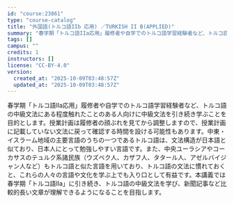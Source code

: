 ```yaml
---
id: "course:23861"
type: "course-catalog"
title: "外国語(トルコ語IIb 応用) ／TURKISH II B(APPLIED)"
summary: "春学期「トルコ語IIa応用」履修者や自学でのトルコ語学習経験者など、トルコ語の中級文法にある程度触れたことのある人向けに中級文法を引き続き学ぶことを目的とします。授業計画は履修者の顔ぶれを見てから調整しますので、授業計画に記載していない文法…"
tags: []
campus: ""
credits: 1
instructors: []
license: "CC-BY-4.0"
version:
  created_at: "2025-10-09T03:48:57Z"
  updated_at: "2025-10-09T03:48:57Z"
---
```

春学期「トルコ語IIa応用」履修者や自学でのトルコ語学習経験者など、トルコ語の中級文法にある程度触れたことのある人向けに中級文法を引き続き学ぶことを目的とします。授業計画は履修者の顔ぶれを見てから調整しますので、授業計画に記載していない文法に戻って確認する時間を設ける可能性もあります。中東・イスラーム地域の主要言語のうちの一つであるトルコ語は、文法構造が日本語と似ており、日本人にとって勉強しやすい言語です。また、中央ユーラシアやコーカサスのテュルク系諸民族（ウズベク人、カザフ人、タタール人、アゼルバイジャン人など）もトルコ語と似た言語を用いており、トルコ語の文法に慣れておくと、これらの人々の言語や文化を学ぶ上でも入り口として有益です。本講義では春学期「トルコ語IIa」に引き続き、トルコ語の中級文法を学び、新聞記事など比較的長い文章が理解できるようになることを目指します。
